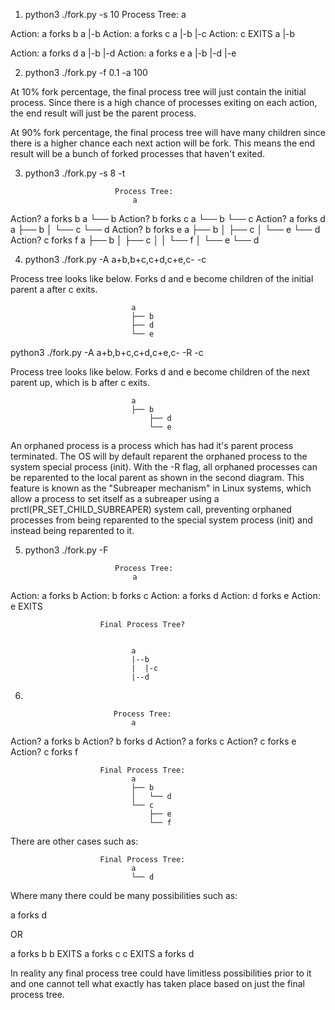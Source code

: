 1. python3 ./fork.py -s 10
                           Process Tree:
                               a

Action: a forks b
                               a
                               |-b
Action: a forks c
                               a
                               |-b
                               |-c
Action: c EXITS
                               a
                               |-b

Action: a forks d
                               a
                               |-b
                               |-d
Action: a forks e
                               a
                               |-b
                               |-d
                               |-e

2. python3 ./fork.py -f 0.1 -a 100

At 10% fork percentage, the final process tree will just contain the initial process. Since there is a high chance of processes exiting on each action, the end result will just be the parent process. 

At 90% fork percentage, the final process tree will have many children since there is a higher chance each next action will be fork. This means the end result will be a bunch of forked processes that haven't exited.

3. python3 ./fork.py -s 8 -t

                           Process Tree:
                               a

Action? a forks b
                               a
                               └── b
Action? b forks c
                               a
                               └── b
                                   └── c
Action? a forks d
                               a
                               ├── b
                               │   └── c
                               └── d
Action? b forks e
                               a
                               ├── b
                               │   ├── c
                               │   └── e
                               └── d
Action? c forks f
                               a
                               ├── b
                               │   ├── c
                               │   │   └── f
                               │   └── e
                               └── d

4. python3 ./fork.py -A a+b,b+c,c+d,c+e,c- -c

Process tree looks like below. Forks d and e become children of the initial parent a after c exits.

                               a
                               ├── b
                               ├── d
                               └── e

python3 ./fork.py -A a+b,b+c,c+d,c+e,c- -R -c

Process tree looks like below. Forks d and e become children of the next parent up, which is b after c exits.


                               a
                               ├── b
                                   ├── d
                                   └── e

An orphaned process is a process which has had it's parent process terminated. The OS will by default reparent the orphaned process to the system special process (init). With the -R flag, all orphaned processes can be reparented to the local parent as shown in the second diagram. This feature is known as the "Subreaper mechanism" in Linux systems, which allow a process to set itself as a subreaper using a prctl(PR_SET_CHILD_SUBREAPER) system call, preventing orphaned processes from being reparented to the special system process (init) and instead being reparented to it.

5. python3 ./fork.py -F

                           Process Tree:
                               a

Action: a forks b
Action: b forks c
Action: a forks d
Action: d forks e
Action: e EXITS

                        Final Process Tree?


                               a
                               |--b
                               |  |-c
                               |--d


6.

                           Process Tree:
                               a

Action? a forks b
Action? b forks d
Action? a forks c
Action? c forks e
Action? c forks f

                        Final Process Tree:
                               a
                               ├── b
                               │   └── d
                               └── c
                                   ├── e
                                   └── f


There are other cases such as:

                        Final Process Tree:
                               a
                               └── d


Where many there could be many possibilities such as:

a forks d

OR

a forks b
b EXITS
a forks c
c EXITS
a forks d

In reality any final process tree could have limitless possibilities prior to it and one cannot tell what exactly has taken place based on just the final process tree.